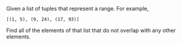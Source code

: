 Given a list of tuples that represent a range. For example,

```
[(1, 5), (9, 24), (17, 93)]
```

Find all of the elements of that list that do not overlap with any other elements.
